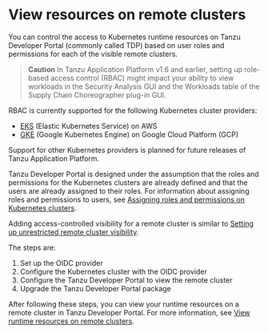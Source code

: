 # View resources on remote clusters

You can control the access to Kubernetes runtime resources on Tanzu Developer Portal
(commonly called TDP) based on user roles and permissions for each of the visible remote clusters.

> **Caution** In Tanzu Application Platform v1.6 and earlier, setting up role-based access control
> (RBAC) might impact your ability to view workloads in the Security Analysis GUI and the
> Workloads table of the Supply Chain Choreographer plug-in GUI.

RBAC is currently supported for the following Kubernetes cluster providers:

- [EKS](set-up-tap-gui-rbac-eks.hbs.md) (Elastic Kubernetes Service) on AWS
- [GKE](set-up-tap-gui-rbac-gke.hbs.md) (Google Kubernetes Engine) on Google Cloud Platform (GCP)

Support for other Kubernetes providers is planned for future releases of Tanzu Application Platform.

Tanzu Developer Portal is designed under the assumption that the roles and permissions for
the Kubernetes clusters are already defined and that the users are already assigned to their roles.
For information about assigning roles and permissions to users, see
[Assigning roles and permissions on Kubernetes clusters](assigning-kubernetes-roles.hbs.md).

Adding access-controlled visibility for a remote cluster is similar to
[Setting up unrestricted remote cluster visibility](../cluster-view-setup.hbs.md).

The steps are:

1. Set up the OIDC provider
2. Configure the Kubernetes cluster with the OIDC provider
3. Configure the Tanzu Developer Portal to view the remote cluster
4. Upgrade the Tanzu Developer Portal package

After following these steps, you can view your runtime resources on a remote cluster in
Tanzu Developer Portal.
For more information, see [View runtime resources on remote clusters](view-resources-rbac.hbs.md).